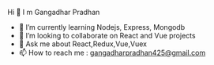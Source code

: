  Hi 👋 I m Gangadhar Pradhan
- 🌱 I’m currently learning Nodejs, Express, Mongodb
- 👯 I’m looking to collaborate on React and Vue projects
- 💬 Ask me about React,Redux,Vue,Vuex
- 📫 How to reach me : gangadharpradhan425@gmail.com


